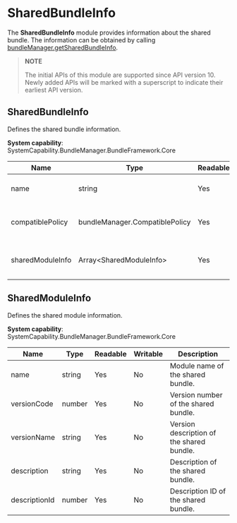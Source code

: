 # SharedBundleInfo

The **SharedBundleInfo** module provides information about the shared bundle. The information can be obtained by calling [bundleManager.getSharedBundleInfo](js-apis-bundleManager.md).

> **NOTE**
>
> The initial APIs of this module are supported since API version 10. Newly added APIs will be marked with a superscript to indicate their earliest API version.

## SharedBundleInfo

Defines the shared bundle information.

**System capability**: SystemCapability.BundleManager.BundleFramework.Core

| Name            | Type                          | Readable| Writable| Description                  |
| ---------------- | ------------------------------ | ---- | ---- | ---------------------- |
| name             | string                         | Yes  | No  | Name of the shared bundle.      |
| compatiblePolicy | bundleManager.CompatiblePolicy | Yes  | No  | Compatibility type of the shared bundle.|
| sharedModuleInfo | Array\<SharedModuleInfo>       | Yes  | No  | Information about the shared module.    |

## SharedModuleInfo

Defines the shared module information.

**System capability**: SystemCapability.BundleManager.BundleFramework.Core

| Name         | Type  | Readable| Writable| Description                      |
| ------------- | ------ | ---- | ---- | -------------------------- |
| name          | string | Yes  | No  | Module name of the shared bundle.          |
| versionCode   | number | Yes  | No  | Version number of the shared bundle.          |
| versionName   | string | Yes  | No  | Version description of the shared bundle.|
| description   | string | Yes  | No  | Description of the shared bundle.    |
| descriptionId | number | Yes  | No  | Description ID of the shared bundle.    |
